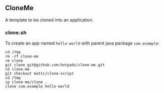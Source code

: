 ## CloneMe

A template to be cloned into an application.

### clone.sh

To create an app named `hello-world` with parent java package `com.example`:

```
cd /tmp
rm -rf clone-me
rm clone
git clone git@github.com:hotpads/clone-me.git
cd clone-me
git checkout mattc/clone-script
cd /tmp
cp clone-me/clone .
clone com.example hello-world
```
